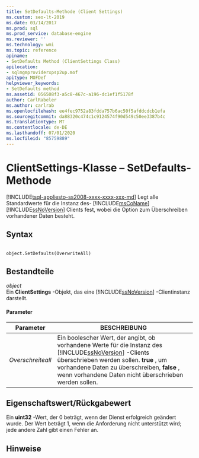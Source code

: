 ```yaml
---
title: SetDefaults-Methode (Client Settings)
ms.custom: seo-lt-2019
ms.date: 03/14/2017
ms.prod: sql
ms.prod_service: database-engine
ms.reviewer: ''
ms.technology: wmi
ms.topic: reference
apiname:
- SetDefaults Method (ClientSettings Class)
apilocation:
- sqlmgmproviderxpsp2up.mof
apitype: MOFDef
helpviewer_keywords:
- SetDefaults method
ms.assetid: 056508f3-a5c8-467c-a196-dc1ef1f5178f
author: CarlRabeler
ms.author: carlrab
ms.openlocfilehash: ee4fec9752a83fdda757b6ac50f5afddcdcb1efa
ms.sourcegitcommit: da88320c474c1c9124574f90d549c50ee3387b4c
ms.translationtype: MT
ms.contentlocale: de-DE
ms.lasthandoff: 07/01/2020
ms.locfileid: "85759889"
---
```

# <a name="clientsettings-class---setdefaults-method"></a>ClientSettings-Klasse – SetDefaults-Methode
[!INCLUDE[tsql-appliesto-ss2008-xxxx-xxxx-xxx-md](../../includes/applies-to-version/sqlserver.md)]
  Legt alle Standardwerte für die Instanz des- [!INCLUDE[msCoName](../../includes/msconame-md.md)] [!INCLUDE[ssNoVersion](../../includes/ssnoversion-md.md)] Clients fest, wobei die Option zum Überschreiben vorhandener Daten besteht.  
  
## <a name="syntax"></a>Syntax  
  
```  
  
object.SetDefaults(OverwriteAll)  
```  
  
## <a name="parts"></a>Bestandteile  
 *object*  
 Ein **ClientSettings** -Objekt, das eine [!INCLUDE[ssNoVersion](../../includes/ssnoversion-md.md)] -Clientinstanz darstellt.  
  
#### <a name="parameters"></a>Parameter  
  
|Parameter|BESCHREIBUNG|  
|---------------|-----------------|  
|*Overschreiteall*|Ein boolescher Wert, der angibt, ob vorhandene Werte für die Instanz des [!INCLUDE[ssNoVersion](../../includes/ssnoversion-md.md)] -Clients überschrieben werden sollen. **true** , um vorhandene Daten zu überschreiben, **false** , wenn vorhandene Daten nicht überschrieben werden sollen.|  
  
## <a name="property-valuereturn-value"></a>Eigenschaftswert/Rückgabewert  
 Ein **uint32** -Wert, der 0 beträgt, wenn der Dienst erfolgreich geändert wurde. Der Wert beträgt 1, wenn die Anforderung nicht unterstützt wird; jede andere Zahl gibt einen Fehler an.  
  
## <a name="remarks"></a>Hinweise  
  
